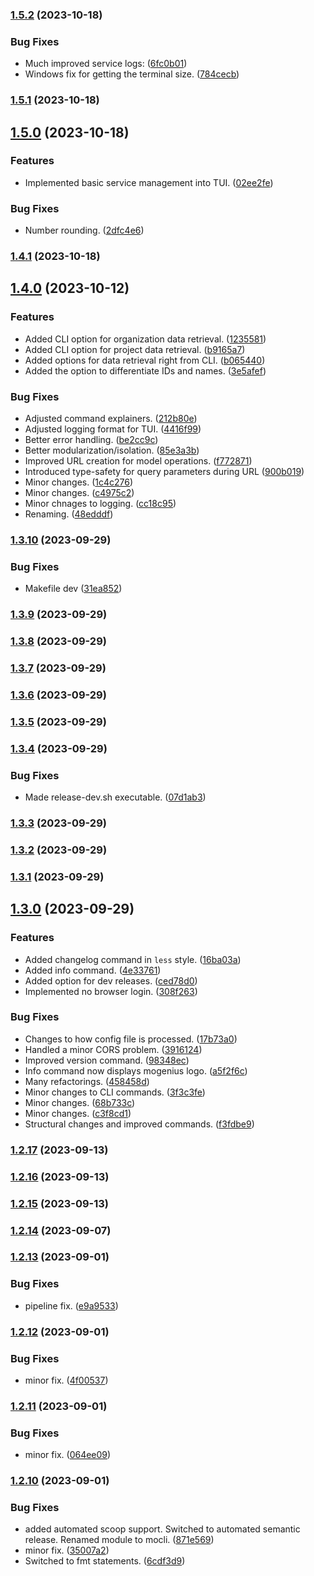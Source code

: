 
### [1.5.2](https://github.com/mogenius/mocli/compare/v1.5.1...v1.5.2) (2023-10-18)


### Bug Fixes

* Much improved service logs: ([6fc0b01](https://github.com/mogenius/mocli/commit/6fc0b0111f2db1225a262dce0266ab90f704ff6e))
* Windows fix for getting the terminal size. ([784cecb](https://github.com/mogenius/mocli/commit/784cecbe091f9a4733a542e8ffc36dcd2fb135ab))

### [1.5.1](https://github.com/mogenius/mocli/compare/v1.5.0...v1.5.1) (2023-10-18)

## [1.5.0](https://github.com/mogenius/mocli/compare/v1.4.1...v1.5.0) (2023-10-18)


### Features

* Implemented basic service management into TUI. ([02ee2fe](https://github.com/mogenius/mocli/commit/02ee2fedc26927cb67507659c2c61f1b1561cbca))


### Bug Fixes

* Number rounding. ([2dfc4e6](https://github.com/mogenius/mocli/commit/2dfc4e644069aa2b5de30a9e1b309d458f07d640))

### [1.4.1](https://github.com/mogenius/mocli/compare/v1.4.0...v1.4.1) (2023-10-18)

## [1.4.0](https://github.com/mogenius/mocli/compare/v1.3.10...v1.4.0) (2023-10-12)


### Features

* Added CLI option for organization data retrieval. ([1235581](https://github.com/mogenius/mocli/commit/1235581c1e3935797c53132d013c6d2b6019bf09))
* Added CLI option for project data retrieval. ([b9165a7](https://github.com/mogenius/mocli/commit/b9165a7d6f788e0466b6e6bf10c71eae5f3edc4e))
* Added options for data retrieval right from CLI. ([b065440](https://github.com/mogenius/mocli/commit/b0654407dd3a5192e25a45792e0eec4f4ea5f0d7))
* Added the option to differentiate IDs and names. ([3e5afef](https://github.com/mogenius/mocli/commit/3e5afef167243dfe0d889f15587b0cf1642fb381))


### Bug Fixes

* Adjusted command explainers. ([212b80e](https://github.com/mogenius/mocli/commit/212b80e264acd3fe9a26fd4407326fb2bf1bd3d3))
* Adjusted logging format for TUI. ([4416f99](https://github.com/mogenius/mocli/commit/4416f99d273a30ea5f901e52f2692fca7dac4f77))
* Better error handling. ([be2cc9c](https://github.com/mogenius/mocli/commit/be2cc9c2b0037b908a60b325b7882e9131a5b566))
* Better modularization/isolation. ([85e3a3b](https://github.com/mogenius/mocli/commit/85e3a3bc18e9948171fda109dd4eda8d550d99f2))
* Improved URL creation for model operations. ([f772871](https://github.com/mogenius/mocli/commit/f77287128ac93ac7a8a7099ecbf0c4b2442f38f5))
* Introduced type-safety for query parameters during URL ([900b019](https://github.com/mogenius/mocli/commit/900b019f60ad191062eca09bfcf2e45becbf5209))
* Minor changes. ([1c4c276](https://github.com/mogenius/mocli/commit/1c4c276af54eaeb8395402942a5936636b6f40f1))
* Minor changes. ([c4975c2](https://github.com/mogenius/mocli/commit/c4975c20e47f0be3432c1463e6a69ff4807215b9))
* Minor chnages to logging. ([cc18c95](https://github.com/mogenius/mocli/commit/cc18c9578360cd590bf18f4e2d15f6312030279c))
* Renaming. ([48edddf](https://github.com/mogenius/mocli/commit/48edddfef86e3c09cb4ba08eea56ca84f73f9e57))

### [1.3.10](https://github.com/mogenius/mocli/compare/v1.3.9...v1.3.10) (2023-09-29)


### Bug Fixes

* Makefile dev ([31ea852](https://github.com/mogenius/mocli/commit/31ea852d83ea71e8ad210e1ca5ad35db322c6c0b))

### [1.3.9](https://github.com/mogenius/mocli/compare/v1.3.8...v1.3.9) (2023-09-29)

### [1.3.8](https://github.com/mogenius/mocli/compare/v1.3.7...v1.3.8) (2023-09-29)

### [1.3.7](https://github.com/mogenius/mocli/compare/v1.3.6...v1.3.7) (2023-09-29)

### [1.3.6](https://github.com/mogenius/mocli/compare/v1.3.5...v1.3.6) (2023-09-29)

### [1.3.5](https://github.com/mogenius/mocli/compare/v1.3.4...v1.3.5) (2023-09-29)

### [1.3.4](https://github.com/mogenius/mocli/compare/v1.3.3...v1.3.4) (2023-09-29)


### Bug Fixes

* Made release-dev.sh executable. ([07d1ab3](https://github.com/mogenius/mocli/commit/07d1ab3e36b731343536498761e95598755c05fa))

### [1.3.3](https://github.com/mogenius/mocli/compare/v1.3.2...v1.3.3) (2023-09-29)

### [1.3.2](https://github.com/mogenius/mocli/compare/v1.3.1...v1.3.2) (2023-09-29)

### [1.3.1](https://github.com/mogenius/mocli/compare/v1.3.0...v1.3.1) (2023-09-29)

## [1.3.0](https://github.com/mogenius/mocli/compare/v1.2.17...v1.3.0) (2023-09-29)


### Features

* Added changelog command in `less` style. ([16ba03a](https://github.com/mogenius/mocli/commit/16ba03a4625a026b5586eddb2d843fcc61dd1b6d))
* Added info command. ([4e33761](https://github.com/mogenius/mocli/commit/4e33761370788fb20f51ef591bc7a77722f52d13))
* Added option for dev releases. ([ced78d0](https://github.com/mogenius/mocli/commit/ced78d05536ca30f94199044ee47f29d71a2eff8))
* Implemented no browser login. ([308f263](https://github.com/mogenius/mocli/commit/308f2634c06ee8664bf1694ee48da6141caf46bd))


### Bug Fixes

* Changes to how config file is processed. ([17b73a0](https://github.com/mogenius/mocli/commit/17b73a0f16653b6b19b3d2c8889cdb1a35abf91e))
* Handled a minor CORS problem. ([3916124](https://github.com/mogenius/mocli/commit/3916124e501530a14d4840414a986bec04281c72))
* Improved version command. ([98348ec](https://github.com/mogenius/mocli/commit/98348ec8aa2b3e071c4f54996fb9b2177bff95fe))
* Info command now displays mogenius logo. ([a5f2f6c](https://github.com/mogenius/mocli/commit/a5f2f6c5b910380c7f05d6c2c576cbb48533ca5b))
* Many refactorings. ([458458d](https://github.com/mogenius/mocli/commit/458458de08fa4112e237c2e7cdaa5ac29a9a4303))
* Minor changes to CLI commands. ([3f3c3fe](https://github.com/mogenius/mocli/commit/3f3c3fe0c583c3df561d810646e361d741e8dfc5))
* Minor changes. ([68b733c](https://github.com/mogenius/mocli/commit/68b733c1c7e84d932581e85caeec4c85ebc905fa))
* Minor changes. ([c3f8cd1](https://github.com/mogenius/mocli/commit/c3f8cd1d9deabed4b14c9cbad46c99e598a498cd))
* Structural changes and improved commands. ([f3fdbe9](https://github.com/mogenius/mocli/commit/f3fdbe9883d8323b3a570c290c023e64c83ce718))

### [1.2.17](https://github.com/mogenius/mocli/compare/v1.2.16...v1.2.17) (2023-09-13)

### [1.2.16](https://github.com/mogenius/mocli/compare/v1.2.15...v1.2.16) (2023-09-13)

### [1.2.15](https://github.com/mogenius/mocli/compare/v1.2.14...v1.2.15) (2023-09-13)

### [1.2.14](https://github.com/mogenius/mocli/compare/v1.2.13...v1.2.14) (2023-09-07)

### [1.2.13](https://github.com/mogenius/mocli/compare/v1.2.12...v1.2.13) (2023-09-01)


### Bug Fixes

* pipeline fix. ([e9a9533](https://github.com/mogenius/mocli/commit/e9a953381a3f650fd07268c50c96361cf2951755))

### [1.2.12](https://github.com/mogenius/mocli/compare/v1.2.11...v1.2.12) (2023-09-01)


### Bug Fixes

* minor fix. ([4f00537](https://github.com/mogenius/mocli/commit/4f005375f6b93c1d193a0077bb4bfa2e49c83acf))

### [1.2.11](https://github.com/mogenius/mocli/compare/v1.2.10...v1.2.11) (2023-09-01)


### Bug Fixes

* minor fix. ([064ee09](https://github.com/mogenius/mocli/commit/064ee09da5bacd348c3982d3700943cbb9049a13))

### [1.2.10](https://github.com/mogenius/mocli/compare/v1.2.9...v1.2.10) (2023-09-01)


### Bug Fixes

* added automated scoop support. Switched to automated semantic release. Renamed module to mocli. ([871e569](https://github.com/mogenius/mocli/commit/871e569e170e327b2b257bb16725bab5165f8f9f))
* minor fix. ([35007a2](https://github.com/mogenius/mocli/commit/35007a244e1aa9125dd7e7a4b7895156c59d4c76))
* Switched to fmt statements. ([6cdf3d9](https://github.com/mogenius/mocli/commit/6cdf3d962c8e46bd69c348eb5a2eaac6a45cb889))
